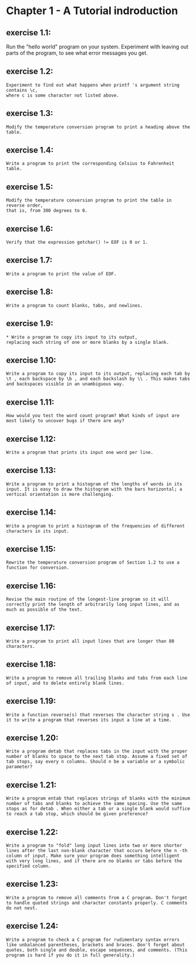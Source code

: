 # Chapter 1 - A Tutorial indroduction
## exercise 1.1:
Run the "hello world" program on your system. Experiment with leaving out parts of the program, to see what error messages you get.
## exercise 1.2:
    Experiment to find out what happens when printf 's argument string contains \c,
    where c is some character not listed above.
## exercise 1.3:
    Modify the temperature conversion program to print a heading above the table.
## exercise 1.4:
    Write a program to print the corresponding Celsius to Fahrenheit table.
## exercise 1.5:
    Modify the temperature conversion program to print the table in reverse order,
    that is, from 300 degrees to 0.
## exercise 1.6:
    Verify that the expression getchar() != EOF is 0 or 1.
## exercise 1.7:
    Write a program to print the value of EOF.
## exercise 1.8:
    Write a program to count blanks, tabs, and newlines.
## exercise 1.9:
    * Write a program to copy its input to its output,
    replacing each string of one or more blanks by a single blank.
## exercise 1.10:
    Write a program to copy its input to its output, replacing each tab by \t , each backspace by \b , and each backslash by \\ . This makes tabs and backspaces visible in an unambiguous way.
## exercise 1.11:
    How would you test the word count program? What kinds of input are most likely to uncover bugs if there are any?
## exercise 1.12:
    Write a program that prints its input one word per line.
## exercise 1.13:
    Write a program to print a histogram of the lengths of words in its input. It is easy to draw the histogram with the bars horizontal; a vertical orientation is more challenging.
## exercise 1.14:
    Write a program to print a histogram of the frequencies of different characters in its input.
## exercise 1.15:
    Rewrite the temperature conversion program of Section 1.2 to use a function for conversion.
## exercise 1.16:
    Revise the main routine of the longest-line program so it will correctly print the length of arbitrarily long input lines, and as much as possible of the text.
## exercise 1.17:
    Write a program to print all input lines that are longer than 80 characters.
## exercise 1.18:
    Write a program to remove all trailing blanks and tabs from each line of input, and to delete entirely blank lines.
## exercise 1.19:
    Write a function reverse(s) that reverses the character string s . Use it to write a program that reverses its input a line at a time.
## exercise 1.20:
    Write a program detab that replaces tabs in the input with the proper number of blanks to space to the next tab stop. Assume a fixed set of tab stops, say every n columns. Should n be a variable or a symbolic parameter?
## exercise 1.21:
    Write a program entab that replaces strings of blanks with the minimum number of tabs and blanks to achieve the same spacing. Use the same stops as for detab . When either a tab or a single blank would suffice to reach a tab stop, which should be given preference?
## exercise 1.22:
    Write a program to "fold" long input lines into two or more shorter lines after the last non-blank character that occurs before the n -th column of input. Make sure your program does something intelligent with very long lines, and if there are no blanks or tabs before the specified column.
## exercise 1.23:
    Write a program to remove all comments from a C program. Don't forget to handle quoted strings and character constants properly. C comments do not nest.
## exercise 1.24:
    Write a program to check a C program for rudimentary syntax errors like unbalanced parentheses, brackets and braces. Don't forget about quotes, both single and double, escape sequences, and comments. (This program is hard if you do it in full generality.)
